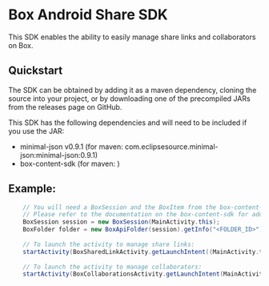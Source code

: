 Box Android Share SDK
==============
This SDK enables the ability to easily manage share links and collaborators on Box.

Quickstart
--------------
The SDK can be obtained by adding it as a maven dependency, cloning the source into your project, or by downloading one of the precompiled JARs from the releases page on GitHub.

This SDK has the following dependencies and will need to be included if you use the JAR:
* minimal-json v0.9.1 (for maven: com.eclipsesource.minimal-json:minimal-json:0.9.1)
* box-content-sdk (for maven: )

Example:
--------------
```java
    // You will need a BoxSession and the BoxItem from the box-content-sdk 
    // Please refer to the documentation on the box-content-sdk for additional details.
    BoxSession session = new BoxSession(MainActivity.this);
    BoxFolder folder = new BoxApiFolder(session).getInfo("<FOLDER_ID>").send();
    
    // To launch the activity to manage share links:
    startActivity(BoxSharedLinkActivity.getLaunchIntent((MainActivity.this, folder, session));
    
    // To launch the activity to manage collaborators:
    startActivity(BoxCollaborationsActivity.getLaunchIntent(MainActivity.this, folder, session));
```
